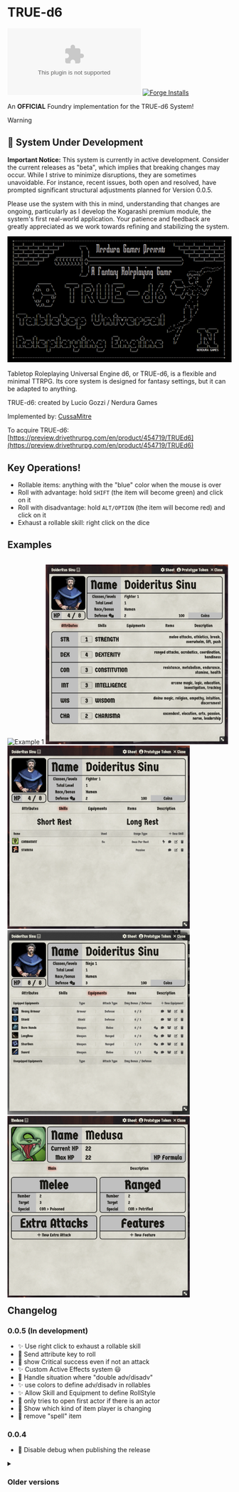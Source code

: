 # TRUE-d6

[![](https://img.shields.io/github/downloads/cussa/fvtt-true-d6/system.zip?style=for-the-badge&logo=github)](#) [![Forge Installs](https://img.shields.io/badge/dynamic/json?label=Forge%20Installs&query=package.installs&suffix=%25&url=https%3A%2F%2Fforge-vtt.com%2Fapi%2Fbazaar%2Fpackage%2Ftrued6&colorB=448d34&style=for-the-badge)](https://forge-vtt.com/bazaar#package=trued6)


An **OFFICIAL** Foundry implementation for the TRUE-d6 System!

> [!WARNING]
> ## 🚧 System Under Development
> 
> **Important Notice:** This system is currently in active development. Consider the current releases as "beta", which implies that breaking changes may occur. While I strive to minimize disruptions, they are sometimes unavoidable. For instance, recent issues, both open and resolved, have prompted significant structural adjustments planned for Version 0.0.5.
> 
> Please use the system with this in mind, understanding that changes are ongoing, particularly as I develop the Kogarashi premium module, the system's first real-world application. Your patience and feedback are greatly appreciated as we work towards refining and stabilizing the system.

![TRUE-d6](assets/banner.png)

Tabletop Roleplaying Universal Engine d6, or TRUE-d6, is a flexible and minimal TTRPG. Its core system is designed for fantasy settings, but it can be adapted to anything.

TRUE-d6: created by Lucio Gozzi / Nerdura Games

Implemented by: [CussaMitre](https://github.com/Cussa)

To acquire TRUE-d6: [https://preview.drivethrurpg.com/en/product/454719/TRUEd6](https://preview.drivethrurpg.com/en/product/454719/TRUEd6)

## Key Operations!

- Rollable items: anything with the "blue" color when the mouse is over
- Roll with advantage: hold `SHIFT` (the item will become green) and click on it
- Roll with disadvantage: hold `ALT/OPTION` (the item will become red) and click on it
- Exhaust a rollable skill: right click on the dice

## Examples

<p style="float: left;">
  <img src="assets/examples/example1.png" alt="Example 1" />
  <img src="assets/examples/example2.png" alt="Example 2" width="410"/>
  <img src="assets/examples/example3.png" alt="Example 3" width="410"/>
  <img src="assets/examples/example5.png" alt="Example 5" width="410"/>
  <img src="assets/examples/example4.png" alt="Example 4" width="410"/>
</p>

## Changelog

### 0.0.5 (In development)
- ✨ Use right click to exhaust a rollable skill
- 🐛 Send attribute key to roll
- 🔨 show Critical success even if not an attack
- ✨ Custom Active Effects system 😃
- 🐛 Handle situation where "double adv/disadv"
- ✨ use colors to define adv/disadv in rollables
- ✨ Allow Skill and Equipment to define RollStyle
- 🐛 only tries to open first actor if there is an actor
- 🚸 Show which kind of item player is changing
- 🧹 remove "spell" item

### 0.0.4
- 🐛 Disable debug when publishing the release

<details>
  <summary>
    <h3>
      Older versions
    </h3>
  </summary>

### 0.0.3
- 🐛 Only use item if there is an item
- 📝 udpate README with examples

### 0.0.2
- 💚 send assets into the zip folder

### 0.0.1
- 🎉 Project initialized

</details>
